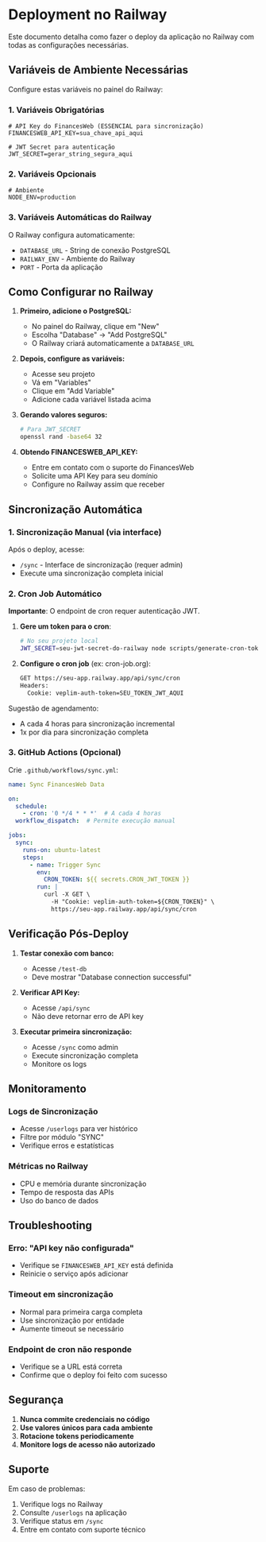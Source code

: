 # Deployment no Railway

Este documento detalha como fazer o deploy da aplicação no Railway com todas as configurações necessárias.

## Variáveis de Ambiente Necessárias

Configure estas variáveis no painel do Railway:

### 1. Variáveis Obrigatórias

```env
# API Key do FinancesWeb (ESSENCIAL para sincronização)
FINANCESWEB_API_KEY=sua_chave_api_aqui

# JWT Secret para autenticação
JWT_SECRET=gerar_string_segura_aqui
```

### 2. Variáveis Opcionais

```env
# Ambiente
NODE_ENV=production
```

### 3. Variáveis Automáticas do Railway

O Railway configura automaticamente:
- `DATABASE_URL` - String de conexão PostgreSQL
- `RAILWAY_ENV` - Ambiente do Railway
- `PORT` - Porta da aplicação

## Como Configurar no Railway

1. **Primeiro, adicione o PostgreSQL:**
   - No painel do Railway, clique em "New"
   - Escolha "Database" → "Add PostgreSQL"
   - O Railway criará automaticamente a `DATABASE_URL`

2. **Depois, configure as variáveis:**
   - Acesse seu projeto
   - Vá em "Variables" 
   - Clique em "Add Variable"
   - Adicione cada variável listada acima

2. **Gerando valores seguros:**
   ```bash
   # Para JWT_SECRET
   openssl rand -base64 32
   ```

3. **Obtendo FINANCESWEB_API_KEY:**
   - Entre em contato com o suporte do FinancesWeb
   - Solicite uma API Key para seu domínio
   - Configure no Railway assim que receber

## Sincronização Automática

### 1. Sincronização Manual (via interface)

Após o deploy, acesse:
- `/sync` - Interface de sincronização (requer admin)
- Execute uma sincronização completa inicial

### 2. Cron Job Automático

**Importante**: O endpoint de cron requer autenticação JWT.

1. **Gere um token para o cron**:
   ```bash
   # No seu projeto local
   JWT_SECRET=seu-jwt-secret-do-railway node scripts/generate-cron-token.js
   ```

2. **Configure o cron job** (ex: cron-job.org):
   ```bash
   GET https://seu-app.railway.app/api/sync/cron
   Headers:
     Cookie: veplim-auth-token=SEU_TOKEN_JWT_AQUI
   ```

Sugestão de agendamento:
- A cada 4 horas para sincronização incremental
- 1x por dia para sincronização completa

### 3. GitHub Actions (Opcional)

Crie `.github/workflows/sync.yml`:

```yaml
name: Sync FinancesWeb Data

on:
  schedule:
    - cron: '0 */4 * * *'  # A cada 4 horas
  workflow_dispatch:  # Permite execução manual

jobs:
  sync:
    runs-on: ubuntu-latest
    steps:
      - name: Trigger Sync
        env:
          CRON_TOKEN: ${{ secrets.CRON_JWT_TOKEN }}
        run: |
          curl -X GET \
            -H "Cookie: veplim-auth-token=${CRON_TOKEN}" \
            https://seu-app.railway.app/api/sync/cron
```

## Verificação Pós-Deploy

1. **Testar conexão com banco:**
   - Acesse `/test-db`
   - Deve mostrar "Database connection successful"

2. **Verificar API Key:**
   - Acesse `/api/sync`
   - Não deve retornar erro de API key

3. **Executar primeira sincronização:**
   - Acesse `/sync` como admin
   - Execute sincronização completa
   - Monitore os logs

## Monitoramento

### Logs de Sincronização
- Acesse `/userlogs` para ver histórico
- Filtre por módulo "SYNC"
- Verifique erros e estatísticas

### Métricas no Railway
- CPU e memória durante sincronização
- Tempo de resposta das APIs
- Uso do banco de dados

## Troubleshooting

### Erro: "API key não configurada"
- Verifique se `FINANCESWEB_API_KEY` está definida
- Reinicie o serviço após adicionar

### Timeout em sincronização
- Normal para primeira carga completa
- Use sincronização por entidade
- Aumente timeout se necessário

### Endpoint de cron não responde
- Verifique se a URL está correta
- Confirme que o deploy foi feito com sucesso

## Segurança

1. **Nunca commite credenciais no código**
2. **Use valores únicos para cada ambiente**
3. **Rotacione tokens periodicamente**
4. **Monitore logs de acesso não autorizado**

## Suporte

Em caso de problemas:
1. Verifique logs no Railway
2. Consulte `/userlogs` na aplicação
3. Verifique status em `/sync`
4. Entre em contato com suporte técnico